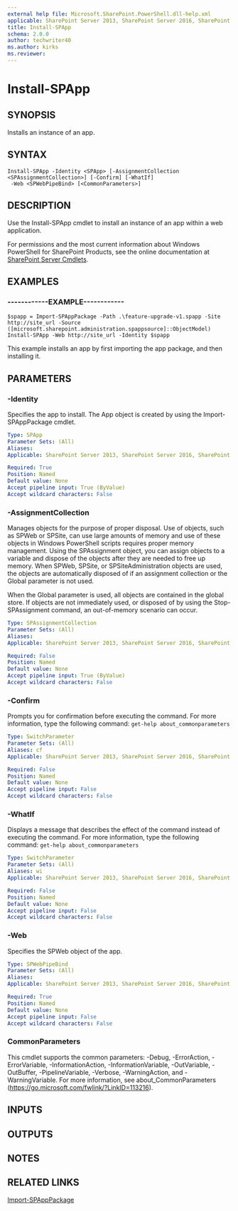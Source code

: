 ```yaml
---
external help file: Microsoft.SharePoint.PowerShell.dll-help.xml
applicable: SharePoint Server 2013, SharePoint Server 2016, SharePoint Server 2019
title: Install-SPApp
schema: 2.0.0
author: techwriter40
ms.author: kirks
ms.reviewer: 
---
```


# Install-SPApp

## SYNOPSIS

Installs an instance of an app.



## SYNTAX

```
Install-SPApp -Identity <SPApp> [-AssignmentCollection <SPAssignmentCollection>] [-Confirm] [-WhatIf]
 -Web <SPWebPipeBind> [<CommonParameters>]
```

## DESCRIPTION
Use the Install-SPApp cmdlet to install an instance of an app within a web application.

For permissions and the most current information about Windows PowerShell for SharePoint Products, see the online documentation at [SharePoint Server Cmdlets](https://docs.microsoft.com/powershell/sharepoint/sharepoint-server/sharepoint-server-cmdlets).

## EXAMPLES

### ------------EXAMPLE------------ 
```
$spapp = Import-SPAppPackage -Path .\feature-upgrade-v1.spapp -Site http://site_url -Source ([microsoft.sharepoint.administration.spappsource]::ObjectModel)
Install-SPApp -Web http://site_url -Identity $spapp
```

This example installs an app by first importing the app package, and then installing it.

## PARAMETERS

### -Identity
Specifies the app to install.
The App object is created by using the Import-SPAppPackage cmdlet.

```yaml
Type: SPApp
Parameter Sets: (All)
Aliases: 
Applicable: SharePoint Server 2013, SharePoint Server 2016, SharePoint Server 2019

Required: True
Position: Named
Default value: None
Accept pipeline input: True (ByValue)
Accept wildcard characters: False
```

### -AssignmentCollection
Manages objects for the purpose of proper disposal.
Use of objects, such as SPWeb or SPSite, can use large amounts of memory and use of these objects in Windows PowerShell scripts requires proper memory management.
Using the SPAssignment object, you can assign objects to a variable and dispose of the objects after they are needed to free up memory.
When SPWeb, SPSite, or SPSiteAdministration objects are used, the objects are automatically disposed of if an assignment collection or the Global parameter is not used.

When the Global parameter is used, all objects are contained in the global store.
If objects are not immediately used, or disposed of by using the Stop-SPAssignment command, an out-of-memory scenario can occur.

```yaml
Type: SPAssignmentCollection
Parameter Sets: (All)
Aliases: 
Applicable: SharePoint Server 2013, SharePoint Server 2016, SharePoint Server 2019

Required: False
Position: Named
Default value: None
Accept pipeline input: True (ByValue)
Accept wildcard characters: False
```

### -Confirm
Prompts you for confirmation before executing the command.
For more information, type the following command: `get-help about_commonparameters`

```yaml
Type: SwitchParameter
Parameter Sets: (All)
Aliases: cf
Applicable: SharePoint Server 2013, SharePoint Server 2016, SharePoint Server 2019

Required: False
Position: Named
Default value: None
Accept pipeline input: False
Accept wildcard characters: False
```

### -WhatIf
Displays a message that describes the effect of the command instead of executing the command.
For more information, type the following command: `get-help about_commonparameters`

```yaml
Type: SwitchParameter
Parameter Sets: (All)
Aliases: wi
Applicable: SharePoint Server 2013, SharePoint Server 2016, SharePoint Server 2019

Required: False
Position: Named
Default value: None
Accept pipeline input: False
Accept wildcard characters: False
```

### -Web
Specifies the SPWeb object of the app.

```yaml
Type: SPWebPipeBind
Parameter Sets: (All)
Aliases: 
Applicable: SharePoint Server 2013, SharePoint Server 2016, SharePoint Server 2019

Required: True
Position: Named
Default value: None
Accept pipeline input: False
Accept wildcard characters: False
```

### CommonParameters
This cmdlet supports the common parameters: -Debug, -ErrorAction, -ErrorVariable, -InformationAction, -InformationVariable, -OutVariable, -OutBuffer, -PipelineVariable, -Verbose, -WarningAction, and -WarningVariable. For more information, see about_CommonParameters (https://go.microsoft.com/fwlink/?LinkID=113216).

## INPUTS

## OUTPUTS

## NOTES

## RELATED LINKS

[Import-SPAppPackage](Import-SPAppPackage.md)

